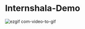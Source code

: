 # Internshala-Demo
![ezgif com-video-to-gif](https://user-images.githubusercontent.com/35003965/53808369-07bd9080-3f78-11e9-8215-d9d5bfd13f83.gif)
